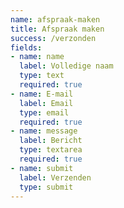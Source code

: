 ```yaml
---
name: afspraak-maken
title: Afspraak maken
success: /verzonden
fields:
- name: name
  label: Volledige naam
  type: text
  required: true
- name: E-mail
  label: Email
  type: email
  required: true
- name: message
  label: Bericht
  type: textarea
  required: true
- name: submit
  label: Verzenden
  type: submit
---
```

